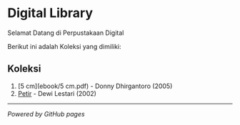 # Digital Library

Selamat Datang di Perpustakaan Digital 

Berikut ini adalah Koleksi yang dimiliki: 

## Koleksi
1. [5 cm](ebook/5 cm.pdf) - Donny Dhirgantoro (2005)
2. [Petir](ebook/Petir.pdf) - Dewi Lestari (2002)



   
---

*Powered by GitHub pages*
